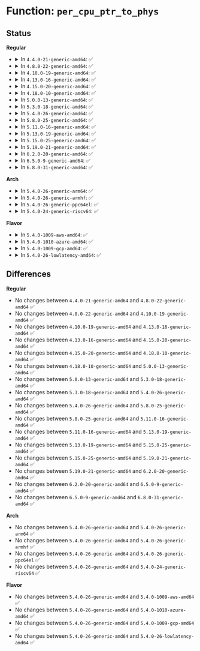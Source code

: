 # Function: <code>per_cpu_ptr_to_phys</code>

## Status
<b>Regular</b>
<ul>
<li>
<details>
<summary>In <code>4.4.0-21-generic-amd64</code>: ✅</summary>

```c
phys_addr_t per_cpu_ptr_to_phys(void * addr)
```

```json
{
  "name": "per_cpu_ptr_to_phys",
  "collision_type": "Unique Global",
  "inline_type": "No",
  "funcs": [
    {
      "addr": 18446744071580622128,
      "name": "per_cpu_ptr_to_phys",
      "external": true,
      "loc": "mm/percpu.c:1322",
      "file": "mm/percpu.c",
      "inline": "seen, unknown",
      "caller_inline": [],
      "caller_func": [
        "arch/x86/kernel/crash.c:crash_load_segments",
        "drivers/base/cpu.c:show_crash_notes"
      ]
    }
  ],
  "symbols": [
    {
      "addr": 18446744071580622128,
      "name": "per_cpu_ptr_to_phys",
      "section": ".text",
      "bind": "STB_GLOBAL",
      "size": 280
    }
  ]
}
```
</details>
</li>
<li>
<details>
<summary>In <code>4.8.0-22-generic-amd64</code>: ✅</summary>

```c
phys_addr_t per_cpu_ptr_to_phys(void * addr)
```

```json
{
  "name": "per_cpu_ptr_to_phys",
  "collision_type": "Unique Global",
  "inline_type": "No",
  "funcs": [
    {
      "addr": 18446744071580725056,
      "name": "per_cpu_ptr_to_phys",
      "external": true,
      "loc": "mm/percpu.c:1335",
      "file": "mm/percpu.c",
      "inline": "seen, unknown",
      "caller_inline": [],
      "caller_func": [
        "arch/x86/kernel/crash.c:crash_load_segments",
        "drivers/base/cpu.c:show_crash_notes"
      ]
    }
  ],
  "symbols": [
    {
      "addr": 18446744071580725056,
      "name": "per_cpu_ptr_to_phys",
      "section": ".text",
      "bind": "STB_GLOBAL",
      "size": 281
    }
  ]
}
```
</details>
</li>
<li>
<details>
<summary>In <code>4.10.0-19-generic-amd64</code>: ✅</summary>

```c
phys_addr_t per_cpu_ptr_to_phys(void * addr)
```

```json
{
  "name": "per_cpu_ptr_to_phys",
  "collision_type": "Unique Global",
  "inline_type": "No",
  "funcs": [
    {
      "addr": 18446744071580790896,
      "name": "per_cpu_ptr_to_phys",
      "external": true,
      "loc": "mm/percpu.c:1339",
      "file": "mm/percpu.c",
      "inline": "seen, unknown",
      "caller_inline": [],
      "caller_func": [
        "arch/x86/kernel/crash.c:crash_load_segments",
        "drivers/base/cpu.c:show_crash_notes"
      ]
    }
  ],
  "symbols": [
    {
      "addr": 18446744071580790896,
      "name": "per_cpu_ptr_to_phys",
      "section": ".text",
      "bind": "STB_GLOBAL",
      "size": 280
    }
  ]
}
```
</details>
</li>
<li>
<details>
<summary>In <code>4.13.0-16-generic-amd64</code>: ✅</summary>

```c
phys_addr_t per_cpu_ptr_to_phys(void * addr)
```

```json
{
  "name": "per_cpu_ptr_to_phys",
  "collision_type": "Unique Global",
  "inline_type": "No",
  "funcs": [
    {
      "addr": 18446744071580830288,
      "name": "per_cpu_ptr_to_phys",
      "external": true,
      "loc": "mm/percpu.c:1353",
      "file": "mm/percpu.c",
      "inline": "seen, unknown",
      "caller_inline": [],
      "caller_func": [
        "arch/x86/kernel/cpu/common.c:cpu_init",
        "arch/x86/kernel/crash.c:crash_load_segments",
        "drivers/base/cpu.c:show_crash_notes"
      ]
    }
  ],
  "symbols": [
    {
      "addr": 18446744071580830288,
      "name": "per_cpu_ptr_to_phys",
      "section": ".text",
      "bind": "STB_GLOBAL",
      "size": 306
    }
  ]
}
```
</details>
</li>
<li>
<details>
<summary>In <code>4.15.0-20-generic-amd64</code>: ✅</summary>

```c
phys_addr_t per_cpu_ptr_to_phys(void * addr)
```

```json
{
  "name": "per_cpu_ptr_to_phys",
  "collision_type": "Unique Global",
  "inline_type": "No",
  "funcs": [
    {
      "addr": 18446744071580921088,
      "name": "per_cpu_ptr_to_phys",
      "external": true,
      "loc": "mm/percpu.c:1799",
      "file": "mm/percpu.c",
      "inline": "seen, unknown",
      "caller_inline": [],
      "caller_func": [
        "arch/x86/kernel/crash.c:crash_load_segments",
        "arch/x86/mm/cpu_entry_area.c:setup_cpu_entry_areas",
        "arch/x86/mm/cpu_entry_area.c:cea_map_percpu_pages",
        "drivers/base/cpu.c:show_crash_notes"
      ]
    }
  ],
  "symbols": [
    {
      "addr": 18446744071580921088,
      "name": "per_cpu_ptr_to_phys",
      "section": ".text",
      "bind": "STB_GLOBAL",
      "size": 281
    }
  ]
}
```
</details>
</li>
<li>
<details>
<summary>In <code>4.18.0-10-generic-amd64</code>: ✅</summary>

```c
phys_addr_t per_cpu_ptr_to_phys(void * addr)
```

```json
{
  "name": "per_cpu_ptr_to_phys",
  "collision_type": "Unique Global",
  "inline_type": "No",
  "funcs": [
    {
      "addr": 18446744071581056960,
      "name": "per_cpu_ptr_to_phys",
      "external": true,
      "loc": "mm/percpu.c:1809",
      "file": "mm/percpu.c",
      "inline": "seen, unknown",
      "caller_inline": [],
      "caller_func": [
        "arch/x86/mm/cpu_entry_area.c:setup_cpu_entry_areas",
        "arch/x86/mm/cpu_entry_area.c:cea_map_percpu_pages",
        "kernel/kexec_file.c:crash_prepare_elf64_headers",
        "drivers/base/cpu.c:show_crash_notes"
      ]
    }
  ],
  "symbols": [
    {
      "addr": 18446744071581056960,
      "name": "per_cpu_ptr_to_phys",
      "section": ".text",
      "bind": "STB_GLOBAL",
      "size": 253
    }
  ]
}
```
</details>
</li>
<li>
<details>
<summary>In <code>5.0.0-13-generic-amd64</code>: ✅</summary>

```c
phys_addr_t per_cpu_ptr_to_phys(void * addr)
```

```json
{
  "name": "per_cpu_ptr_to_phys",
  "collision_type": "Unique Global",
  "inline_type": "No",
  "funcs": [
    {
      "addr": 18446744071581134752,
      "name": "per_cpu_ptr_to_phys",
      "external": true,
      "loc": "mm/percpu.c:1820",
      "file": "mm/percpu.c",
      "inline": "seen, unknown",
      "caller_inline": [],
      "caller_func": [
        "arch/x86/mm/cpu_entry_area.c:setup_cpu_entry_areas",
        "arch/x86/mm/cpu_entry_area.c:cea_map_percpu_pages",
        "arch/x86/mm/pti.c:pti_init",
        "kernel/kexec_file.c:crash_prepare_elf64_headers",
        "drivers/base/cpu.c:show_crash_notes"
      ]
    }
  ],
  "symbols": [
    {
      "addr": 18446744071581134752,
      "name": "per_cpu_ptr_to_phys",
      "section": ".text",
      "bind": "STB_GLOBAL",
      "size": 253
    }
  ]
}
```
</details>
</li>
<li>
<details>
<summary>In <code>5.3.0-18-generic-amd64</code>: ✅</summary>

```c
phys_addr_t per_cpu_ptr_to_phys(void * addr)
```

```json
{
  "name": "per_cpu_ptr_to_phys",
  "collision_type": "Unique Global",
  "inline_type": "No",
  "funcs": [
    {
      "addr": 18446744071581200288,
      "name": "per_cpu_ptr_to_phys",
      "external": true,
      "loc": "mm/percpu.c:2061",
      "file": "mm/percpu.c",
      "inline": "seen, unknown",
      "caller_inline": [],
      "caller_func": [
        "arch/x86/kernel/irq_64.c:irq_init_percpu_irqstack",
        "arch/x86/mm/cpu_entry_area.c:setup_cpu_entry_areas",
        "arch/x86/mm/cpu_entry_area.c:cea_map_percpu_pages",
        "arch/x86/mm/pti.c:pti_init",
        "kernel/kexec_file.c:crash_prepare_elf64_headers",
        "drivers/base/cpu.c:show_crash_notes"
      ]
    }
  ],
  "symbols": [
    {
      "addr": 18446744071581200288,
      "name": "per_cpu_ptr_to_phys",
      "section": ".text",
      "bind": "STB_GLOBAL",
      "size": 256
    }
  ]
}
```
</details>
</li>
<li>
<details>
<summary>In <code>5.4.0-26-generic-amd64</code>: ✅</summary>

```c
phys_addr_t per_cpu_ptr_to_phys(void * addr)
```

```json
{
  "name": "per_cpu_ptr_to_phys",
  "collision_type": "Unique Global",
  "inline_type": "No",
  "funcs": [
    {
      "addr": 18446744071581258752,
      "name": "per_cpu_ptr_to_phys",
      "external": true,
      "loc": "mm/percpu.c:2061",
      "file": "mm/percpu.c",
      "inline": "seen, unknown",
      "caller_inline": [],
      "caller_func": [
        "arch/x86/kernel/irq_64.c:irq_init_percpu_irqstack",
        "arch/x86/mm/cpu_entry_area.c:setup_cpu_entry_areas",
        "arch/x86/mm/cpu_entry_area.c:cea_map_percpu_pages",
        "arch/x86/mm/pti.c:pti_init",
        "kernel/kexec_file.c:crash_prepare_elf64_headers",
        "drivers/base/cpu.c:show_crash_notes"
      ]
    }
  ],
  "symbols": [
    {
      "addr": 18446744071581258752,
      "name": "per_cpu_ptr_to_phys",
      "section": ".text",
      "bind": "STB_GLOBAL",
      "size": 256
    }
  ]
}
```
</details>
</li>
<li>
<details>
<summary>In <code>5.8.0-25-generic-amd64</code>: ✅</summary>

```c
phys_addr_t per_cpu_ptr_to_phys(void * addr)
```

```json
{
  "name": "per_cpu_ptr_to_phys",
  "collision_type": "Unique Global",
  "inline_type": "No",
  "funcs": [
    {
      "addr": 18446744071581448096,
      "name": "per_cpu_ptr_to_phys",
      "external": true,
      "loc": "mm/percpu.c:2038",
      "file": "mm/percpu.c",
      "inline": "seen, unknown",
      "caller_inline": [],
      "caller_func": [
        "arch/x86/kernel/irq_64.c:map_irq_stack",
        "arch/x86/mm/cpu_entry_area.c:setup_cpu_entry_area",
        "arch/x86/mm/cpu_entry_area.c:cea_map_percpu_pages",
        "arch/x86/mm/pti.c:pti_clone_user_shared",
        "kernel/kexec_file.c:crash_prepare_elf64_headers",
        "drivers/base/cpu.c:show_crash_notes"
      ]
    }
  ],
  "symbols": [
    {
      "addr": 18446744071581448096,
      "name": "per_cpu_ptr_to_phys",
      "section": ".text",
      "bind": "STB_GLOBAL",
      "size": 237
    }
  ]
}
```
</details>
</li>
<li>
<details>
<summary>In <code>5.11.0-16-generic-amd64</code>: ✅</summary>

```c
phys_addr_t per_cpu_ptr_to_phys(void * addr)
```

```json
{
  "name": "per_cpu_ptr_to_phys",
  "collision_type": "Unique Global",
  "inline_type": "No",
  "funcs": [
    {
      "addr": 18446744071581491920,
      "name": "per_cpu_ptr_to_phys",
      "external": true,
      "loc": "mm/percpu.c:2191",
      "file": "mm/percpu.c",
      "inline": "seen, unknown",
      "caller_inline": [],
      "caller_func": [
        "arch/x86/kernel/irq_64.c:map_irq_stack",
        "arch/x86/mm/cpu_entry_area.c:setup_cpu_entry_area",
        "arch/x86/mm/cpu_entry_area.c:cea_map_percpu_pages",
        "arch/x86/mm/pti.c:pti_clone_user_shared",
        "kernel/kexec_file.c:crash_prepare_elf64_headers",
        "drivers/base/cpu.c:crash_notes_show"
      ]
    }
  ],
  "symbols": [
    {
      "addr": 18446744071581491920,
      "name": "per_cpu_ptr_to_phys",
      "section": ".text",
      "bind": "STB_GLOBAL",
      "size": 237
    }
  ]
}
```
</details>
</li>
<li>
<details>
<summary>In <code>5.13.0-19-generic-amd64</code>: ✅</summary>

```c
phys_addr_t per_cpu_ptr_to_phys(void * addr)
```

```json
{
  "name": "per_cpu_ptr_to_phys",
  "collision_type": "Unique Global",
  "inline_type": "No",
  "funcs": [
    {
      "addr": 18446744071581513088,
      "name": "per_cpu_ptr_to_phys",
      "external": true,
      "loc": "mm/percpu.c:2192",
      "file": "mm/percpu.c",
      "inline": "seen, unknown",
      "caller_inline": [],
      "caller_func": [
        "arch/x86/kernel/irq_64.c:irq_init_percpu_irqstack",
        "arch/x86/mm/cpu_entry_area.c:setup_cpu_entry_area",
        "arch/x86/mm/cpu_entry_area.c:cea_map_percpu_pages",
        "arch/x86/mm/pti.c:pti_init",
        "kernel/kexec_file.c:crash_prepare_elf64_headers",
        "drivers/base/cpu.c:crash_notes_show"
      ]
    }
  ],
  "symbols": [
    {
      "addr": 18446744071581513088,
      "name": "per_cpu_ptr_to_phys",
      "section": ".text",
      "bind": "STB_GLOBAL",
      "size": 253
    }
  ]
}
```
</details>
</li>
<li>
<details>
<summary>In <code>5.15.0-25-generic-amd64</code>: ✅</summary>

```c
phys_addr_t per_cpu_ptr_to_phys(void * addr)
```

```json
{
  "name": "per_cpu_ptr_to_phys",
  "collision_type": "Unique Global",
  "inline_type": "No",
  "funcs": [
    {
      "addr": 18446744071581774608,
      "name": "per_cpu_ptr_to_phys",
      "external": true,
      "loc": "mm/percpu.c:2379",
      "file": "mm/percpu.c",
      "inline": "seen, unknown",
      "caller_inline": [],
      "caller_func": [
        "arch/x86/kernel/irq_64.c:irq_init_percpu_irqstack",
        "arch/x86/mm/cpu_entry_area.c:setup_cpu_entry_area",
        "arch/x86/mm/cpu_entry_area.c:cea_map_percpu_pages",
        "arch/x86/mm/pti.c:pti_init",
        "kernel/kexec_file.c:crash_prepare_elf64_headers",
        "drivers/base/cpu.c:crash_notes_show"
      ]
    }
  ],
  "symbols": [
    {
      "addr": 18446744071581774608,
      "name": "per_cpu_ptr_to_phys",
      "section": ".text",
      "bind": "STB_GLOBAL",
      "size": 295
    }
  ]
}
```
</details>
</li>
<li>
<details>
<summary>In <code>5.19.0-21-generic-amd64</code>: ✅</summary>

```c
phys_addr_t per_cpu_ptr_to_phys(void * addr)
```

```json
{
  "name": "per_cpu_ptr_to_phys",
  "collision_type": "Unique Global",
  "inline_type": "No",
  "funcs": [
    {
      "addr": 18446744071582158112,
      "name": "per_cpu_ptr_to_phys",
      "external": true,
      "loc": "mm/percpu.c:2377",
      "file": "mm/percpu.c",
      "inline": "seen, unknown",
      "caller_inline": [],
      "caller_func": [
        "arch/x86/kernel/irq_64.c:irq_init_percpu_irqstack",
        "arch/x86/mm/cpu_entry_area.c:setup_cpu_entry_area",
        "arch/x86/mm/cpu_entry_area.c:cea_map_percpu_pages",
        "arch/x86/mm/pti.c:pti_init",
        "kernel/kexec_file.c:crash_prepare_elf64_headers",
        "drivers/base/cpu.c:crash_notes_show"
      ]
    }
  ],
  "symbols": [
    {
      "addr": 18446744071582158112,
      "name": "per_cpu_ptr_to_phys",
      "section": ".text",
      "bind": "STB_GLOBAL",
      "size": 328
    }
  ]
}
```
</details>
</li>
<li>
<details>
<summary>In <code>6.2.0-20-generic-amd64</code>: ✅</summary>

```c
phys_addr_t per_cpu_ptr_to_phys(void * addr)
```

```json
{
  "name": "per_cpu_ptr_to_phys",
  "collision_type": "Unique Global",
  "inline_type": "No",
  "funcs": [
    {
      "addr": 18446744071582637856,
      "name": "per_cpu_ptr_to_phys",
      "external": true,
      "loc": "mm/percpu.c:2369",
      "file": "mm/percpu.c",
      "inline": "seen, unknown",
      "caller_inline": [],
      "caller_func": [
        "arch/x86/kernel/irq_64.c:irq_init_percpu_irqstack",
        "arch/x86/mm/cpu_entry_area.c:setup_cpu_entry_areas",
        "arch/x86/mm/cpu_entry_area.c:setup_cpu_entry_areas",
        "arch/x86/mm/cpu_entry_area.c:setup_cpu_entry_areas",
        "arch/x86/mm/cpu_entry_area.c:setup_cpu_entry_areas",
        "arch/x86/mm/cpu_entry_area.c:percpu_setup_exception_stacks",
        "arch/x86/mm/cpu_entry_area.c:percpu_setup_exception_stacks",
        "arch/x86/mm/cpu_entry_area.c:percpu_setup_exception_stacks",
        "arch/x86/mm/cpu_entry_area.c:percpu_setup_exception_stacks",
        "arch/x86/mm/cpu_entry_area.c:percpu_setup_exception_stacks",
        "arch/x86/mm/cpu_entry_area.c:percpu_setup_exception_stacks",
        "arch/x86/mm/cpu_entry_area.c:percpu_setup_exception_stacks",
        "arch/x86/mm/cpu_entry_area.c:percpu_setup_exception_stacks",
        "arch/x86/mm/cpu_entry_area.c:percpu_setup_exception_stacks",
        "arch/x86/mm/cpu_entry_area.c:percpu_setup_exception_stacks",
        "arch/x86/mm/cpu_entry_area.c:percpu_setup_exception_stacks",
        "arch/x86/mm/cpu_entry_area.c:percpu_setup_exception_stacks",
        "arch/x86/mm/pti.c:pti_clone_user_shared",
        "kernel/kexec_file.c:crash_prepare_elf64_headers",
        "drivers/base/cpu.c:crash_notes_show"
      ]
    }
  ],
  "symbols": [
    {
      "addr": 18446744071582637856,
      "name": "per_cpu_ptr_to_phys",
      "section": ".text",
      "bind": "STB_GLOBAL",
      "size": 334
    }
  ]
}
```
</details>
</li>
<li>
<details>
<summary>In <code>6.5.0-9-generic-amd64</code>: ✅</summary>

```c
phys_addr_t per_cpu_ptr_to_phys(void * addr)
```

```json
{
  "name": "per_cpu_ptr_to_phys",
  "collision_type": "Unique Global",
  "inline_type": "No",
  "funcs": [
    {
      "addr": 18446744071582847104,
      "name": "per_cpu_ptr_to_phys",
      "external": true,
      "loc": "mm/percpu.c:2369",
      "file": "mm/percpu.c",
      "inline": "seen, unknown",
      "caller_inline": [],
      "caller_func": [
        "arch/x86/kernel/irq_64.c:irq_init_percpu_irqstack",
        "arch/x86/mm/cpu_entry_area.c:setup_cpu_entry_areas",
        "arch/x86/mm/cpu_entry_area.c:setup_cpu_entry_areas",
        "arch/x86/mm/cpu_entry_area.c:setup_cpu_entry_areas",
        "arch/x86/mm/cpu_entry_area.c:setup_cpu_entry_areas",
        "arch/x86/mm/cpu_entry_area.c:percpu_setup_exception_stacks",
        "arch/x86/mm/cpu_entry_area.c:percpu_setup_exception_stacks",
        "arch/x86/mm/cpu_entry_area.c:percpu_setup_exception_stacks",
        "arch/x86/mm/cpu_entry_area.c:percpu_setup_exception_stacks",
        "arch/x86/mm/cpu_entry_area.c:percpu_setup_exception_stacks",
        "arch/x86/mm/cpu_entry_area.c:percpu_setup_exception_stacks",
        "arch/x86/mm/cpu_entry_area.c:percpu_setup_exception_stacks",
        "arch/x86/mm/cpu_entry_area.c:percpu_setup_exception_stacks",
        "arch/x86/mm/cpu_entry_area.c:percpu_setup_exception_stacks",
        "arch/x86/mm/cpu_entry_area.c:percpu_setup_exception_stacks",
        "arch/x86/mm/cpu_entry_area.c:percpu_setup_exception_stacks",
        "arch/x86/mm/cpu_entry_area.c:percpu_setup_exception_stacks",
        "arch/x86/mm/pti.c:pti_clone_user_shared",
        "kernel/kexec_file.c:crash_prepare_elf64_headers",
        "drivers/base/cpu.c:crash_notes_show"
      ]
    }
  ],
  "symbols": [
    {
      "addr": 18446744071582847104,
      "name": "per_cpu_ptr_to_phys",
      "section": ".text",
      "bind": "STB_GLOBAL",
      "size": 334
    }
  ]
}
```
</details>
</li>
<li>
<details>
<summary>In <code>6.8.0-31-generic-amd64</code>: ✅</summary>

```c
phys_addr_t per_cpu_ptr_to_phys(void * addr)
```

```json
{
  "name": "per_cpu_ptr_to_phys",
  "collision_type": "Unique Global",
  "inline_type": "No",
  "funcs": [
    {
      "addr": 18446744071583021744,
      "name": "per_cpu_ptr_to_phys",
      "external": true,
      "loc": "mm/percpu.c:2398",
      "file": "mm/percpu.c",
      "inline": "seen, unknown",
      "caller_inline": [],
      "caller_func": [
        "arch/x86/kernel/irq_64.c:irq_init_percpu_irqstack",
        "arch/x86/mm/cpu_entry_area.c:setup_cpu_entry_areas",
        "arch/x86/mm/cpu_entry_area.c:setup_cpu_entry_areas",
        "arch/x86/mm/cpu_entry_area.c:setup_cpu_entry_areas",
        "arch/x86/mm/cpu_entry_area.c:setup_cpu_entry_areas",
        "arch/x86/mm/cpu_entry_area.c:percpu_setup_exception_stacks",
        "arch/x86/mm/cpu_entry_area.c:percpu_setup_exception_stacks",
        "arch/x86/mm/cpu_entry_area.c:percpu_setup_exception_stacks",
        "arch/x86/mm/cpu_entry_area.c:percpu_setup_exception_stacks",
        "arch/x86/mm/cpu_entry_area.c:percpu_setup_exception_stacks",
        "arch/x86/mm/cpu_entry_area.c:percpu_setup_exception_stacks",
        "arch/x86/mm/cpu_entry_area.c:percpu_setup_exception_stacks",
        "arch/x86/mm/cpu_entry_area.c:percpu_setup_exception_stacks",
        "arch/x86/mm/cpu_entry_area.c:percpu_setup_exception_stacks",
        "arch/x86/mm/cpu_entry_area.c:percpu_setup_exception_stacks",
        "arch/x86/mm/cpu_entry_area.c:percpu_setup_exception_stacks",
        "arch/x86/mm/cpu_entry_area.c:percpu_setup_exception_stacks",
        "arch/x86/mm/pti.c:pti_clone_user_shared",
        "kernel/crash_core.c:crash_prepare_elf64_headers",
        "drivers/base/cpu.c:crash_notes_show"
      ]
    }
  ],
  "symbols": [
    {
      "addr": 18446744071583021744,
      "name": "per_cpu_ptr_to_phys",
      "section": ".text",
      "bind": "STB_GLOBAL",
      "size": 334
    }
  ]
}
```
</details>
</li>
</ul>
<b>Arch</b>
<ul>
<li>
<details>
<summary>In <code>5.4.0-26-generic-arm64</code>: ✅</summary>

```c
phys_addr_t per_cpu_ptr_to_phys(void * addr)
```

```json
{
  "name": "per_cpu_ptr_to_phys",
  "collision_type": "Unique Global",
  "inline_type": "No",
  "funcs": [
    {
      "addr": 18446603336492662088,
      "name": "per_cpu_ptr_to_phys",
      "external": true,
      "loc": "mm/percpu.c:2061",
      "file": "mm/percpu.c",
      "inline": "seen, unknown",
      "caller_inline": [],
      "caller_func": [
        "kernel/kexec_file.c:crash_prepare_elf64_headers",
        "drivers/base/cpu.c:show_crash_notes"
      ]
    }
  ],
  "symbols": [
    {
      "addr": 18446603336492662088,
      "name": "per_cpu_ptr_to_phys",
      "section": ".text",
      "bind": "STB_GLOBAL",
      "size": 400
    }
  ]
}
```
</details>
</li>
<li>
<details>
<summary>In <code>5.4.0-26-generic-armhf</code>: ✅</summary>

```c
phys_addr_t per_cpu_ptr_to_phys(void * addr)
```

```json
{
  "name": "per_cpu_ptr_to_phys",
  "collision_type": "Unique Global",
  "inline_type": "No",
  "funcs": [
    {
      "addr": 3226501136,
      "name": "per_cpu_ptr_to_phys",
      "external": true,
      "loc": "mm/percpu.c:2061",
      "file": "mm/percpu.c",
      "inline": "seen, unknown",
      "caller_inline": [],
      "caller_func": [
        "drivers/base/cpu.c:show_crash_notes"
      ]
    }
  ],
  "symbols": [
    {
      "addr": 3226501136,
      "name": "per_cpu_ptr_to_phys",
      "section": ".text",
      "bind": "STB_GLOBAL",
      "size": 316
    }
  ]
}
```
</details>
</li>
<li>
<details>
<summary>In <code>5.4.0-26-generic-ppc64el</code>: ✅</summary>

```c
phys_addr_t per_cpu_ptr_to_phys(void * addr)
```

```json
{
  "name": "per_cpu_ptr_to_phys",
  "collision_type": "Unique Global",
  "inline_type": "No",
  "funcs": [
    {
      "addr": 13835058055285982128,
      "name": "per_cpu_ptr_to_phys",
      "external": true,
      "loc": "mm/percpu.c:2061",
      "file": "mm/percpu.c",
      "inline": "seen, unknown",
      "caller_inline": [],
      "caller_func": [
        "kernel/kexec_file.c:crash_prepare_elf64_headers",
        "drivers/base/cpu.c:show_crash_notes"
      ]
    }
  ],
  "symbols": [
    {
      "addr": 13835058055285982128,
      "name": "per_cpu_ptr_to_phys",
      "section": ".text",
      "bind": "STB_GLOBAL",
      "size": 480
    }
  ]
}
```
</details>
</li>
<li>
<details>
<summary>In <code>5.4.0-24-generic-riscv64</code>: ✅</summary>

```c
phys_addr_t per_cpu_ptr_to_phys(void * addr)
```

```json
{
  "name": "per_cpu_ptr_to_phys",
  "collision_type": "Unique Global",
  "inline_type": "No",
  "funcs": [
    {
      "addr": 18446743936272672304,
      "name": "per_cpu_ptr_to_phys",
      "external": true,
      "loc": "mm/percpu.c:2061",
      "file": "mm/percpu.c",
      "inline": "seen, unknown",
      "caller_inline": [],
      "caller_func": []
    }
  ],
  "symbols": [
    {
      "addr": 18446743936272672304,
      "name": "per_cpu_ptr_to_phys",
      "section": ".text",
      "bind": "STB_GLOBAL",
      "size": 248
    }
  ]
}
```
</details>
</li>
</ul>
<b>Flavor</b>
<ul>
<li>
<details>
<summary>In <code>5.4.0-1009-aws-amd64</code>: ✅</summary>

```c
phys_addr_t per_cpu_ptr_to_phys(void * addr)
```

```json
{
  "name": "per_cpu_ptr_to_phys",
  "collision_type": "Unique Global",
  "inline_type": "No",
  "funcs": [
    {
      "addr": 18446744071581227600,
      "name": "per_cpu_ptr_to_phys",
      "external": true,
      "loc": "mm/percpu.c:2061",
      "file": "mm/percpu.c",
      "inline": "seen, unknown",
      "caller_inline": [],
      "caller_func": [
        "arch/x86/kernel/irq_64.c:irq_init_percpu_irqstack",
        "arch/x86/mm/cpu_entry_area.c:setup_cpu_entry_areas",
        "arch/x86/mm/cpu_entry_area.c:cea_map_percpu_pages",
        "arch/x86/mm/pti.c:pti_init",
        "kernel/kexec_file.c:crash_prepare_elf64_headers",
        "drivers/base/cpu.c:show_crash_notes"
      ]
    }
  ],
  "symbols": [
    {
      "addr": 18446744071581227600,
      "name": "per_cpu_ptr_to_phys",
      "section": ".text",
      "bind": "STB_GLOBAL",
      "size": 256
    }
  ]
}
```
</details>
</li>
<li>
<details>
<summary>In <code>5.4.0-1010-azure-amd64</code>: ✅</summary>

```c
phys_addr_t per_cpu_ptr_to_phys(void * addr)
```

```json
{
  "name": "per_cpu_ptr_to_phys",
  "collision_type": "Unique Global",
  "inline_type": "No",
  "funcs": [
    {
      "addr": 18446744071581174272,
      "name": "per_cpu_ptr_to_phys",
      "external": true,
      "loc": "mm/percpu.c:2061",
      "file": "mm/percpu.c",
      "inline": "seen, unknown",
      "caller_inline": [],
      "caller_func": [
        "arch/x86/kernel/irq_64.c:irq_init_percpu_irqstack",
        "arch/x86/mm/cpu_entry_area.c:setup_cpu_entry_areas",
        "arch/x86/mm/cpu_entry_area.c:cea_map_percpu_pages",
        "arch/x86/mm/pti.c:pti_init",
        "kernel/kexec_file.c:crash_prepare_elf64_headers",
        "drivers/base/cpu.c:show_crash_notes"
      ]
    }
  ],
  "symbols": [
    {
      "addr": 18446744071581174272,
      "name": "per_cpu_ptr_to_phys",
      "section": ".text",
      "bind": "STB_GLOBAL",
      "size": 256
    }
  ]
}
```
</details>
</li>
<li>
<details>
<summary>In <code>5.4.0-1009-gcp-amd64</code>: ✅</summary>

```c
phys_addr_t per_cpu_ptr_to_phys(void * addr)
```

```json
{
  "name": "per_cpu_ptr_to_phys",
  "collision_type": "Unique Global",
  "inline_type": "No",
  "funcs": [
    {
      "addr": 18446744071581218800,
      "name": "per_cpu_ptr_to_phys",
      "external": true,
      "loc": "mm/percpu.c:2061",
      "file": "mm/percpu.c",
      "inline": "seen, unknown",
      "caller_inline": [],
      "caller_func": [
        "arch/x86/kernel/irq_64.c:irq_init_percpu_irqstack",
        "arch/x86/mm/cpu_entry_area.c:setup_cpu_entry_areas",
        "arch/x86/mm/cpu_entry_area.c:cea_map_percpu_pages",
        "arch/x86/mm/pti.c:pti_init",
        "kernel/kexec_file.c:crash_prepare_elf64_headers",
        "drivers/base/cpu.c:show_crash_notes"
      ]
    }
  ],
  "symbols": [
    {
      "addr": 18446744071581218800,
      "name": "per_cpu_ptr_to_phys",
      "section": ".text",
      "bind": "STB_GLOBAL",
      "size": 256
    }
  ]
}
```
</details>
</li>
<li>
<details>
<summary>In <code>5.4.0-26-lowlatency-amd64</code>: ✅</summary>

```c
phys_addr_t per_cpu_ptr_to_phys(void * addr)
```

```json
{
  "name": "per_cpu_ptr_to_phys",
  "collision_type": "Unique Global",
  "inline_type": "No",
  "funcs": [
    {
      "addr": 18446744071581282224,
      "name": "per_cpu_ptr_to_phys",
      "external": true,
      "loc": "mm/percpu.c:2061",
      "file": "mm/percpu.c",
      "inline": "seen, unknown",
      "caller_inline": [],
      "caller_func": [
        "arch/x86/kernel/irq_64.c:irq_init_percpu_irqstack",
        "arch/x86/mm/cpu_entry_area.c:setup_cpu_entry_areas",
        "arch/x86/mm/cpu_entry_area.c:cea_map_percpu_pages",
        "arch/x86/mm/pti.c:pti_init",
        "kernel/kexec_file.c:crash_prepare_elf64_headers",
        "drivers/base/cpu.c:show_crash_notes"
      ]
    }
  ],
  "symbols": [
    {
      "addr": 18446744071581282224,
      "name": "per_cpu_ptr_to_phys",
      "section": ".text",
      "bind": "STB_GLOBAL",
      "size": 256
    }
  ]
}
```
</details>
</li>
</ul>

## Differences
<b>Regular</b>
<ul>
<li>
No changes between <code>4.4.0-21-generic-amd64</code> and <code>4.8.0-22-generic-amd64</code> ✅
</li>
<li>
No changes between <code>4.8.0-22-generic-amd64</code> and <code>4.10.0-19-generic-amd64</code> ✅
</li>
<li>
No changes between <code>4.10.0-19-generic-amd64</code> and <code>4.13.0-16-generic-amd64</code> ✅
</li>
<li>
No changes between <code>4.13.0-16-generic-amd64</code> and <code>4.15.0-20-generic-amd64</code> ✅
</li>
<li>
No changes between <code>4.15.0-20-generic-amd64</code> and <code>4.18.0-10-generic-amd64</code> ✅
</li>
<li>
No changes between <code>4.18.0-10-generic-amd64</code> and <code>5.0.0-13-generic-amd64</code> ✅
</li>
<li>
No changes between <code>5.0.0-13-generic-amd64</code> and <code>5.3.0-18-generic-amd64</code> ✅
</li>
<li>
No changes between <code>5.3.0-18-generic-amd64</code> and <code>5.4.0-26-generic-amd64</code> ✅
</li>
<li>
No changes between <code>5.4.0-26-generic-amd64</code> and <code>5.8.0-25-generic-amd64</code> ✅
</li>
<li>
No changes between <code>5.8.0-25-generic-amd64</code> and <code>5.11.0-16-generic-amd64</code> ✅
</li>
<li>
No changes between <code>5.11.0-16-generic-amd64</code> and <code>5.13.0-19-generic-amd64</code> ✅
</li>
<li>
No changes between <code>5.13.0-19-generic-amd64</code> and <code>5.15.0-25-generic-amd64</code> ✅
</li>
<li>
No changes between <code>5.15.0-25-generic-amd64</code> and <code>5.19.0-21-generic-amd64</code> ✅
</li>
<li>
No changes between <code>5.19.0-21-generic-amd64</code> and <code>6.2.0-20-generic-amd64</code> ✅
</li>
<li>
No changes between <code>6.2.0-20-generic-amd64</code> and <code>6.5.0-9-generic-amd64</code> ✅
</li>
<li>
No changes between <code>6.5.0-9-generic-amd64</code> and <code>6.8.0-31-generic-amd64</code> ✅
</li>
</ul>
<b>Arch</b>
<ul>
<li>
No changes between <code>5.4.0-26-generic-amd64</code> and <code>5.4.0-26-generic-arm64</code> ✅
</li>
<li>
No changes between <code>5.4.0-26-generic-amd64</code> and <code>5.4.0-26-generic-armhf</code> ✅
</li>
<li>
No changes between <code>5.4.0-26-generic-amd64</code> and <code>5.4.0-26-generic-ppc64el</code> ✅
</li>
<li>
No changes between <code>5.4.0-26-generic-amd64</code> and <code>5.4.0-24-generic-riscv64</code> ✅
</li>
</ul>
<b>Flavor</b>
<ul>
<li>
No changes between <code>5.4.0-26-generic-amd64</code> and <code>5.4.0-1009-aws-amd64</code> ✅
</li>
<li>
No changes between <code>5.4.0-26-generic-amd64</code> and <code>5.4.0-1010-azure-amd64</code> ✅
</li>
<li>
No changes between <code>5.4.0-26-generic-amd64</code> and <code>5.4.0-1009-gcp-amd64</code> ✅
</li>
<li>
No changes between <code>5.4.0-26-generic-amd64</code> and <code>5.4.0-26-lowlatency-amd64</code> ✅
</li>
</ul>
